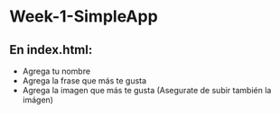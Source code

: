 # Week-1-SimpleApp
## En index.html:
* Agrega tu nombre
* Agrega la frase que más te gusta
* Agrega la imagen que más te gusta (Asegurate de subir también la imágen)
